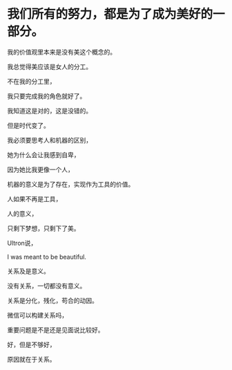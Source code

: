 # 我们所有的努力，都是为了成为美好的一部分。

我的价值观里本来是没有美这个概念的。

我总觉得美应该是女人的分工。

不在我的分工里，

我只要完成我的角色就好了。

我知道这是对的，这是没错的。

但是时代变了。

我必须要思考人和机器的区别，

她为什么会让我感到自卑，

因为她比我更像一个人，

机器的意义是为了存在，实现作为工具的价值。

人如果不再是工具，

人的意义，

只剩下梦想，只剩下了美。

Ultron说，

I was meant to be beautiful.

关系及是意义。

没有关系，一切都没有意义。

关系是分化，残化，苟合的动因。

微信可以构建关系吗，

重要问题是不是还是见面说比较好。

好，但是不够好，

原因就在于关系。